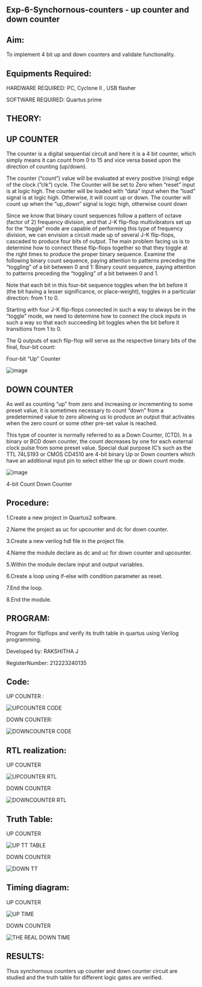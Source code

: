 ## Exp-6-Synchornous-counters - up counter and down counter 

## Aim: 
To implement 4 bit up and down counters and validate  functionality.

## Equipments Required:
HARDWARE REQUIRED:   PC, Cyclone II , USB flasher
 
 SOFTWARE REQUIRED:  Quartus prime
 
## THEORY: 

## UP COUNTER 
The counter is a digital sequential circuit and here it is a 4 bit counter, which simply means it can count from 0 to 15 and vice versa based upon the direction of counting (up/down). 

The counter (“count“) value will be evaluated at every positive (rising) edge of the clock (“clk“) cycle.
The Counter will be set to Zero when “reset” input is at logic high.
The counter will be loaded with “data” input when the “load” signal is at logic high. Otherwise, it will count up or down.
The counter will count up when the “up_down” signal is logic high, otherwise count down

Since we know that binary count sequences follow a pattern of octave (factor of 2) frequency division, and that J-K flip-flop multivibrators set up for the “toggle” mode are capable of performing this type of frequency division, we can envision a circuit made up of several J-K flip-flops, cascaded to produce four bits of output.
The main problem facing us is to determine how to connect these flip-flops together so that they toggle at the right times to produce the proper binary sequence.
Examine the following binary count sequence, paying attention to patterns preceding the “toggling” of a bit between 0 and 1:
Binary count sequence, paying attention to patterns preceding the “toggling” of a bit between 0 and 1.

Note that each bit in this four-bit sequence toggles when the bit before it (the bit having a lesser significance, or place-weight), toggles in a particular direction: from 1 to 0.

Starting with four J-K flip-flops connected in such a way to always be in the “toggle” mode, we need to determine how to connect the clock inputs in such a way so that each succeeding bit toggles when the bit before it transitions from 1 to 0.

The Q outputs of each flip-flop will serve as the respective binary bits of the final, four-bit count:

 Four-bit “Up” Counter
 
![image](https://user-images.githubusercontent.com/36288975/169644758-b2f4339d-9532-40c5-af40-8f4f8c942e2c.png)

## DOWN COUNTER 

As well as counting “up” from zero and increasing or incrementing to some preset value, it is sometimes necessary to count “down” from a predetermined value to zero allowing us to produce an output that activates when the zero count or some other pre-set value is reached.

This type of counter is normally referred to as a Down Counter, (CTD). In a binary or BCD down counter, the count decreases by one for each external clock pulse from some preset value. Special dual purpose IC’s such as the TTL 74LS193 or CMOS CD4510 are 4-bit binary Up or Down counters which have an additional input pin to select either the up or down count mode.

![image](https://user-images.githubusercontent.com/36288975/169644844-1a14e123-7228-4ed8-81a9-eb937dff4ac8.png)

4-bit Count Down Counter

## Procedure:
1.Create a new project in Quartus2 software.

2.Name the project as uc for upcounter and dc for down counter.

3.Create a new verilog hdl file in the project file.

4.Name the module declare as dc and uc for down counter and upcounter.

5.Within the module declare input and output variables.

6.Create a loop using if-else with condition parameter as reset.

7.End the loop.

8.End the module.

## PROGRAM: 
Program for flipflops  and verify its truth table in quartus using Verilog programming.

Developed by: RAKSHITHA J

RegisterNumber: 212223240135

## Code:
UP COUNTER :

![UPCOUNTER CODE](https://github.com/Rakshithajagadeesh07/Exp-7-Synchornous-counters-/assets/147081797/6d3074b1-6575-4336-92e6-5096270db5df)

DOWN COUNTER:

![DOWNCOUNTER CODE](https://github.com/Rakshithajagadeesh07/Exp-7-Synchornous-counters-/assets/147081797/a450bac6-9e92-49a5-981b-77cac7b6fbfc)

## RTL  realization:

UP COUNTER 

![UPCOUNTER RTL](https://github.com/Rakshithajagadeesh07/Exp-7-Synchornous-counters-/assets/147081797/633853fe-881d-46c4-a96a-c82d191680f9)

DOWN COUNTER  

![DOWNCOUNTER RTL](https://github.com/Rakshithajagadeesh07/Exp-7-Synchornous-counters-/assets/147081797/056aaa2a-984c-4463-973a-073b22a4e1f9)

## Truth Table:

UP COUNTER 

![UP TT TABLE](https://github.com/Rakshithajagadeesh07/Exp-7-Synchornous-counters-/assets/147081797/7e377a1a-6aac-46c3-9a67-15cfb9fa7be1)

DOWN COUNTER 

![DOWN TT](https://github.com/Rakshithajagadeesh07/Exp-7-Synchornous-counters-/assets/147081797/773f3b1e-fb8b-4014-aaa8-d4c582ce2a8b)

## Timing diagram:

UP COUNTER 

![UP TIME](https://github.com/Rakshithajagadeesh07/Exp-7-Synchornous-counters-/assets/147081797/94b32f56-97a1-4120-bca5-0ea7746d106d)

DOWN COUNTER 

![THE REAL DOWN TIME](https://github.com/Rakshithajagadeesh07/Exp-7-Synchornous-counters-/assets/147081797/8147bbbe-0c57-4144-91f1-6b59f53e7a86)

## RESULTS:
Thus synchornous counters up counter and down counter circuit are studied and the truth table for different logic gates are verified.

